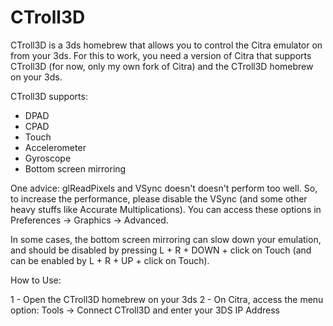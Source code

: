 # CTroll3D

CTroll3D is a 3ds homebrew that allows you to control the Citra emulator on from your 3ds.
For this to work, you need a version of Citra that supports CTroll3D (for now, only my own fork of Citra) and the CTroll3D homebrew on your 3ds.

CTroll3D supports:

- DPAD
- CPAD
- Touch
- Accelerometer
- Gyroscope
- Bottom screen mirroring

One advice: glReadPixels and VSync doesn't doesn't perform too well. So, to increase  the performance, please disable the VSync (and some other heavy stuffs like Accurate Multiplications). You can access these options in Preferences -> Graphics -> Advanced.

In some cases, the bottom screen mirroring can slow down your emulation, and should be disabled by pressing L + R + DOWN + click on Touch (and can be enabled by L + R + UP + click on Touch).

How to Use:

1 - Open the CTroll3D homebrew on your 3ds
2 - On Citra, access the menu option: Tools -> Connect CTroll3D and enter your 3DS IP Address 
